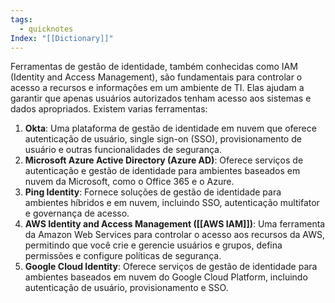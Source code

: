 ```yaml
---
tags:
  - quicknotes
Index: "[[Dictionary]]"
---
```


Ferramentas de gestão de identidade, também conhecidas como IAM (Identity and Access Management), são fundamentais para controlar o acesso a recursos e informações em um ambiente de TI. Elas ajudam a garantir que apenas usuários autorizados tenham acesso aos sistemas e dados apropriados. Existem varias ferramentas:
1. **Okta**: Uma plataforma de gestão de identidade em nuvem que oferece autenticação de usuário, single sign-on (SSO), provisionamento de usuário e outras funcionalidades de segurança.
2. **Microsoft Azure Active Directory (Azure AD)**: Oferece serviços de autenticação e gestão de identidade para ambientes baseados em nuvem da Microsoft, como o Office 365 e o Azure.
3. **Ping Identity**: Fornece soluções de gestão de identidade para ambientes híbridos e em nuvem, incluindo SSO, autenticação multifator e governança de acesso.
4. **AWS Identity and Access Management ([[AWS IAM]])**: Uma ferramenta da Amazon Web Services para controlar o acesso aos recursos da AWS, permitindo que você crie e gerencie usuários e grupos, defina permissões e configure políticas de segurança.
5. **Google Cloud Identity**: Oferece serviços de gestão de identidade para ambientes baseados em nuvem do Google Cloud Platform, incluindo autenticação de usuário, provisionamento e SSO.